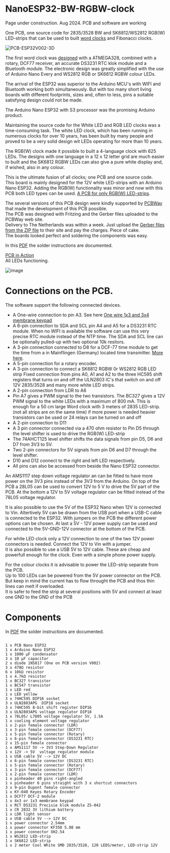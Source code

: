 # NanoESP32-BW-RGBW-clock

Page under construction. Aug 2024. PCB and software are working

One PCB, one source code for 2835/3528 BW and SK6812/WS2812 RGB(W) LED-strips that can be used to built [word clocks](https://github.com/ednieuw/Arduino-ESP32-Nano-Wordclock) and Fibonacci clocks.

![PCB-ESP32V002-3D](https://github.com/user-attachments/assets/5af4b536-eb22-4bef-80e0-2ab3298e05da)

The first word clock was [designed](https://github.com/ednieuw/Woordklok-witte-LEDs) with a ATMEGA328, combined with a rotary, DCF77 receiver, an accurate DS3231 RTC klok module and a Bluetooth module.
The electronic design was greatly simplified with the use of Arduino Nano Every and WS2812 RGB or SK6812 RGBW colour LEDs.

The arrival of the ESP32 was superior to the Arduino MCU's with WIFI and Bluetooth working both simultaneously. But with too many short living boards with different footprints, sizes and, often to less, pins a suitable satisfying design could not be made.

The Arduino Nano ESP32 with S3 processor was the promising Arduino product. 

Maintaining the source code for the White LED and RGB LED clocks was a time-consuming task. The white LED clock, which has been running in numerous clocks for over 10 years, has been built by many people and proved to be a very solid design wit LEDs operating for more than 10 years.

The RGB(W) clock made it possible to built a 4-language clock with 625 LEDs. The designs with one language in a 12 x 12 letter grid are much easier to built and the SK6812 RGBW LEDs can also give a pure white display and, if wished, also in any colour.

This is the ultimate fusion of all clocks; one PCB and one source code.<br> 
This board is mainly designed for the 12V white LED-strips with an Arduino Nano ESP32. Adding the RGB(W) functionality was minor and now with this PCB both LED types can be used. 
[A PCB for only RGB(W) LED-strips](https://github.com/ednieuw/NanoESP32PCB).

The several versions of this PCB design were kindly supported by [PCBWay](https://www.pcbway.com) that made the development of this PCB possible.<br>
The PCB was designed with Fritzing and the Gerber files uploaded to  the PCBWay web site.<br>
Delivery to The Netherlands was within a week. Just upload the [Gerber files from the ZIP file](https://github.com/ednieuw/NanoESP32PCB) to their site and pay the charges. Piece of cake.<br>
The boards looked perfect and soldering the components was easy.

In this [PDF](https://github.com/ednieuw/NanoESP32-BW-RGBW-clock/blob/main/NanoESP32-PCB.pdf) the solder instructions are documented.

[PCB in Action](https://github.com/user-attachments/assets/d6f986bc-7fbc-4ec3-888b-1f40599507ed) <br>
All LEDs functioning.

![image](https://github.com/user-attachments/assets/b389af7f-46d5-4fe7-89f7-c0e3d16f78d4)

# Connections on the PCB.
The software support the following connected devices.

- A One-wire connection to pin A3.   See here [One wire 1x3 and 3x4 membrane keypad](https://ednieuw.home.xs4all.nl/Woordklok/OneWireKeyPad/OneWireKeyPad.html)
- A 6-pin connection to SDA and SCL pin A4 and A5 for a DS3231 RTC module. When no WIFI is available the software can use this very precise RTC module instead of the NTP time. The SDA and SCL line can be optionally pulled-up with two optional 10k resitors.
- A 3-pin connection  connected to D8 for a DCF-77 time module to get the time from a in Mainflingen (Germany) located time transmitter. [More here](https://ednieuw.home.xs4all.nl/Woordklok/DCF77_transceiver/DCFtransceiverklok.html). 
- A 5-pin connection for a rotary encoder.
- A 3-pin connection to connect a SK6812 RGBW 0r WS2812 RGB LED strip
Fixed connection from pins A0, A1 and A2 to the three HC595 shift registers that turns on and off the ULN2803 IC's that switch on and off 12V 2835/3528 and many more white LED strips.
- A 2-pin connection from LDR to A6
- Pin A7 gives a PWM signal to the two transistors. The BC327 gives a 12V PWM signal to the white LEDs with a maximum of 800 mA. This is enough for a 50 cm large Word clock with 3 meters of 2835 LED-strip. (not all strips are on the same time) if more power is needed heavier transistors can be used or 24 relays can be turned on and off  
- A 2-pin connection to D11
- A 3 pin connector connected via a 470 ohm resistor to Pin D5 through the level shifter is used to drive the RGB(W) LED-strip
- The 74AHCT125 level shifter shifts the data signals from pin D5, D6 and D7 from 3V3 to 5V. 
- Two 2-pin connectors for 5V signals from pin D6 and D7 through the level shifter.
- D10 and D12 connect to the right and left LED respectively.
- All pins can also be accessed from beside the Nano ESP32 connector.

An AMS1117 step down voltage regulator an can be fitted to have more power on the 3V3 pins instead of the 3V3 from the Arduino.
On top of the PCB a 28L05 can be used to convert 12V to 5 V to drive the 5V part of the PCB.
At the bottom a 12V to 5V voltage regulator can be fitted instead of the 78L05 voltage regulator.

It is also possible to use the 5V of the ESP32 Nano when 12V is connected to Vin.
Altertively 5V can be drawn from the USB port when a USB-C cable is connected to the ESP32.
With jumpers on the PCB the different power options can be chosen.
At last a 5V - 12V power supply can be used and connected to the 5V-GND-12V connector at the bottom of the PCB.

For white LED clock only a 12V connection to one of the two 12V power connectors is needed. Connect the 12V to Vin with a jumper.<br>
It is also possible to use a USB 5V to 12V cable. These are cheap and powerfull enough for the clock. Even with a simple phone power supply. 

For the colour clocks it is advisable to power the LED-strip separate from the PCB.<br>
Up to 100 LEDs can be powered from the 5V power connector on the PCB. But keep in mind the current has to flow throught the PCB and thos thin lines can melt if overloaded.<br> 
It is safer to feed the strip at several positions with 5V and connect at least one GND to the GND of the PCB

# Components
In [PDF](https://github.com/ednieuw/NanoESP32-BW-RGBW-clock/blob/main/NanoESP32-PCB.pdf) the solder instructions are documented.
```

1 x PCB Nano ESP32
1 x Arduino Nano ESP32
1 x 1000 µF condensator 
3 x 10 µF capacitor
2 x diode 1N5817 (One on PCB version V002)
3 x 470Ω resistor
6 x 10kΩ resistor
1 x 4.7kΩ resistor
1 x BC327 transistor
1 x BC547 transistor
1 x LED red
1 x LED yellow
3 x 74HC595 DIP16 socket
3 x ULN2803APG  DIP18 socket
3 x 74HC595 8-bit shift register DIP16
3 x ULN2803APG voltage regulator DIP18
1 x 78L05/ L7805 voltage regulator 5V, 1.5A
1 x cooling element voltage regulator
1 x 2-pin female connector (LDR)
1 x 3-pin female connector (DCF77)
1 x 5-pin female connector (Rotary)
1 x 6-pin female connector (DS3231 RTC)
2 x 15-pin female connector
1 x AMS1117 5V -> 3V3 Step-Down Regulator
1 x 12V -> 5V  voltage regulator module
1 x USB cable 5V --> 12V DC
1 x 6-pin female connector (DS3231 RTC)
1 x 5-pin female connector (Rotary)
1 x 3-pin female connector (DCF77)
1 x 2-pin female connector (LDR)
1 x pinheader 40 pins right-angled
1 x pinheader 6 pins straight with 3 x shortcut connectors
3 x 9-pin Dupont female connector
1 x KY-040 Keyes Rotary Encoder
1 x DCF77 DCF-2 module
1 x 4x3 or 1x3 membrane keypad
1 x RCT DS3231 Precisie klok module ZS-042
1 x CR 2032 3V lithium battery
1 x LDR light sensor 
1 x USB cable 5V --> 12V DC
1 x power connector 2.54mm
1 x power connector KF350 5.08 mm
1 x power connector XH2.54
1 x WS2812 LED-strip 
1 x SK6812 LED-strip 
1 x 2 meter Cool White SMD 2835/3528, 120 LEDS/meter, LED-strip 12V
```

